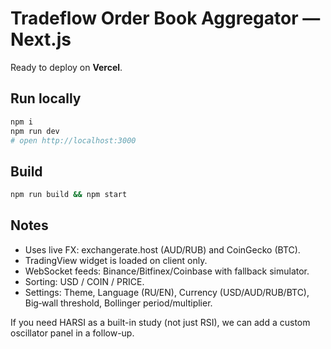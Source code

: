 
# Tradeflow Order Book Aggregator — Next.js

Ready to deploy on **Vercel**.

## Run locally
```bash
npm i
npm run dev
# open http://localhost:3000
```

## Build
```bash
npm run build && npm start
```

## Notes
- Uses live FX: exchangerate.host (AUD/RUB) and CoinGecko (BTC).
- TradingView widget is loaded on client only.
- WebSocket feeds: Binance/Bitfinex/Coinbase with fallback simulator.
- Sorting: USD / COIN / PRICE.
- Settings: Theme, Language (RU/EN), Currency (USD/AUD/RUB/BTC), Big‑wall threshold, Bollinger period/multiplier.

If you need HARSI as a built-in study (not just RSI), we can add a custom oscillator panel in a follow-up.
